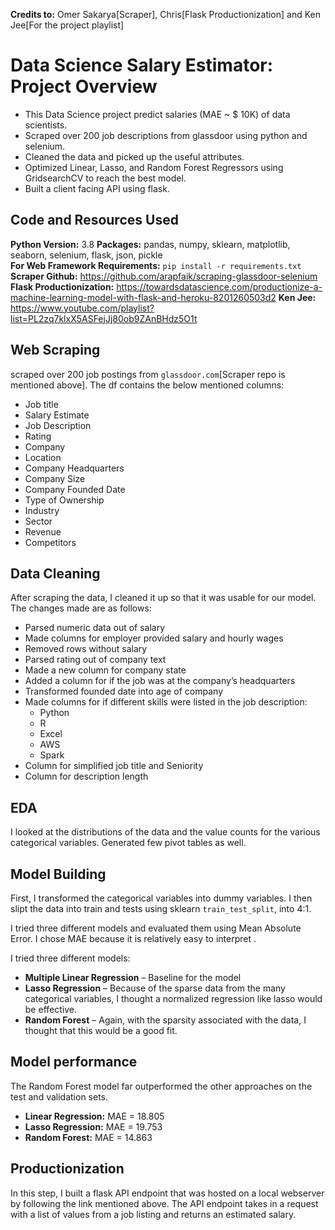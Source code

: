 **Credits to:** Omer Sakarya[Scraper], Chris[Flask Productionization] and Ken Jee[For the project playlist]

# Data Science Salary Estimator: Project Overview 
* This Data Science project predict salaries (MAE ~ $ 10K) of data scientists.
* Scraped over 200 job descriptions from glassdoor using python and selenium.
* Cleaned the data and picked up the useful attributes.  
* Optimized Linear, Lasso, and Random Forest Regressors using GridsearchCV to reach the best model.
* Built a client facing API using flask.

## Code and Resources Used 
**Python Version:** 3.8
**Packages:** pandas, numpy, sklearn, matplotlib, seaborn, selenium, flask, json, pickle  
**For Web Framework Requirements:**  ```pip install -r requirements.txt```
**Scraper Github:** https://github.com/arapfaik/scraping-glassdoor-selenium    
**Flask Productionization:** https://towardsdatascience.com/productionize-a-machine-learning-model-with-flask-and-heroku-8201260503d2
**Ken Jee:** https://www.youtube.com/playlist?list=PL2zq7klxX5ASFejJj80ob9ZAnBHdz5O1t

## Web Scraping
scraped over 200 job postings from `glassdoor.com`[Scraper repo is mentioned above].
The df contains the below mentioned columns:
*	Job title
*	Salary Estimate
*	Job Description
*	Rating
*	Company 
*	Location
*	Company Headquarters 
*	Company Size
*	Company Founded Date
*	Type of Ownership 
*	Industry
*	Sector
*	Revenue
*	Competitors 

## Data Cleaning
After scraping the data, I cleaned it up so that it was usable for our model. The changes made are as follows:

*	Parsed numeric data out of salary 
*	Made columns for employer provided salary and hourly wages 
*	Removed rows without salary 
*	Parsed rating out of company text 
*	Made a new column for company state 
*	Added a column for if the job was at the company’s headquarters 
*	Transformed founded date into age of company 
*	Made columns for if different skills were listed in the job description:
    * Python  
    * R  
    * Excel  
    * AWS  
    * Spark 
*	Column for simplified job title and Seniority 
*	Column for description length 

## EDA
I looked at the distributions of the data and the value counts for the various categorical variables. Generated few pivot tables as well.

## Model Building 

First, I transformed the categorical variables into dummy variables.
I then slipt the data into train and tests using sklearn `train_test_split`, into 4:1.

I tried three different models and evaluated them using Mean Absolute Error. I chose MAE because it is relatively easy to interpret .   

I tried three different models:
*	**Multiple Linear Regression** – Baseline for the model
*	**Lasso Regression** – Because of the sparse data from the many categorical variables, I thought a normalized regression like lasso would be effective.
*	**Random Forest** – Again, with the sparsity associated with the data, I thought that this would be a good fit. 

## Model performance
The Random Forest model far outperformed the other approaches on the test and validation sets. 
*	**Linear Regression:** MAE = 18.805
*	**Lasso Regression:** MAE = 19.753
*	**Random Forest:**  MAE = 14.863

## Productionization 
In this step, I built a flask API endpoint that was hosted on a local webserver by following the link mentioned above. The API endpoint takes in a request with a list of values from a job listing and returns an estimated salary. 

